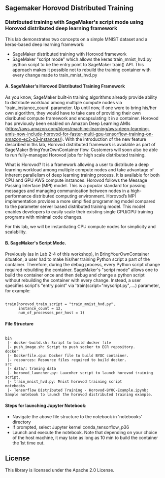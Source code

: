 ## Sagemaker Horovod Distributed Training

### Distributed training with SageMaker's script mode using Horovod distributed deep learning framework

This lab demonstrates two concepts on a simple MNIST dataset and a keras-based deep learning framework:
- SageMaker distributed training with Horovod framework
- SageMaker "script mode" which allows the keras train_mnist_hvd.py python script to be the entry point to SageMaker train() API. This approach makes it possible not to rebuild the training container with every change made to train_mnist_hvd.py

#### A. SageMaker's Horovod Distributed Training Framework 

As you know, SageMaker built-in training algorithms already provide ability to distribute workload among multiple compute nodes via 'train_instance_count' parameter. Up until now, if one were to bring his/her own algorithm, they would have to take care of providing their own disributed compute framework and encapsulating it in a container. Horovod has previously been enabled on Amazon Deep Learning AMIs 
(https://aws.amazon.com/blogs/machine-learning/aws-deep-learning-amis-now-include-horovod-for-faster-multi-gpu-tensorflow-training-on-amazon-ec2-p3-instances/). 
With the introduction of the new feature described in ths lab, Horovod distributed framework is available as part of SageMaker BringYourOwnContainer flow. Customers will soon also be able to run fully-managed Horovod jobs for high scale distributed training. 

What is Horovod? It is a framework allowing a user to distribute a deep learning workload among multiple compute nodes and take advantage of inherent parallelism of deep learning training process. It is available for both CPU and GPU AWS compute instances. Horovod follows the Message Passing Interface (MPI) model. This is a popular standard for passing messages and managing communication between nodes in a high-performance distributed computing environment. Horovod’s MPI implementation provides a more simplified programming model compared to the parameter server based distributed training model. This model enables developers to easily scale their existing single CPU/GPU training programs with minimal code changes.

For this lab, we will be instantiating CPU compute nodes for simplicity and scalability. 

#### B. SageMaker's Script Mode.
Previously (as in Lab 2-4 of this workshop), in BringYourOwnContainer situation, a user had to make his/her training Python script a part of the container. Therefore, during the debug process, every Python script change required rebuilding the container. SageMaker's "script mode" allows one to build the container once and then debug and change a python script  without rebuilding the container with every change. Instead, a user specifies script's "entry point" via 'train(script="myscript.py",....) parameter, for example:
```

train(horovod_train_script = "train_mnist_hvd.py",
      instance_count = 12,
      num_of_processes_per_host = 1)
```

#### File Structure

```buildoutcfg

bin
 |- docker-build.sh: Script to build docker file
 |- push_image.sh: Script to push socker to ECR repository.
docker
 |- Dockerfile.cpu: Docker file to build BYOC container.
 |- resources: Resource files required to build docker.
src
 |- data/: traning data
 |- horovod_launcher.py: Laucnher script to launch horovod training script.
 |- train_mnist_hvd.py: Mnist horovod training script 
notebooks
 |- Tensorflow Distributed Training - Horovod-BYOC-Example.ipynb: Sample notebook to launch the horovod distributed training example. 
```

#### Steps for launching Jupyter Notebook:
- Navigate the above file structure to the notebook in 'notebooks' directory
- If prompted, select Jupyter kernel conda_tensorflow_p36
- Launch and execute the notebook. 
Note that depending on your choice of the host machine, it may take as long as 10 min to build the container the 1st time out. 

## License

This library is licensed under the Apache 2.0 License. 
